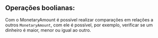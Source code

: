 ## Operações boolianas:

Com o MonetaryAmount é possível realizar comparações em relações a outros ```MonetaryAmount```, com ele é possível, por exemplo, verificar se um dinheiro é maior, menor ou igual ao outro.
